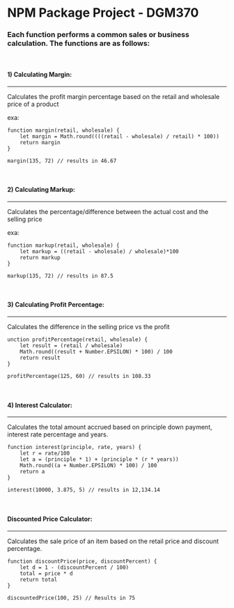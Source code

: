 # NPM Package Project - DGM370

### Each function performs a common sales or business calculation. The functions are as follows:

<br>

#### 1) Calculating Margin:
---

Calculates the profit margin percentage based on the retail and wholesale price of a product

exa:
```
function margin(retail, wholesale) {
    let margin = Math.round((((retail - wholesale) / retail) * 100))
    return margin
}

margin(135, 72) // results in 46.67
```
<br>

#### 2) Calculating Markup:
---
Calculates the percentage/difference between the actual cost and the selling price

exa:

```
function markup(retail, wholesale) {
    let markup = ((retail - wholesale) / wholesale)*100
    return markup
}

markup(135, 72) // results in 87.5
```
<br>

#### 3) Calculating Profit Percentage:
----
Calculates the difference in the selling price vs the profit

```
unction profitPercentage(retail, wholesale) {
    let result = (retail / wholesale)
    Math.round((result + Number.EPSILON) * 100) / 100
    return result
}

profitPercentage(125, 60) // results in 108.33 
```
<br>

#### 4) Interest Calculator:
---
Calculates the total amount accrued based on principle down payment, interest rate percentage and years.

```
function interest(principle, rate, years) {
    let r = rate/100
    let a = (principle * 1) + (principle * (r * years))
    Math.round((a + Number.EPSILON) * 100) / 100
    return a
}

interest(10000, 3.875, 5) // results in 12,134.14

```
<br>

#### Discounted Price Calculator:
---
Calculates the sale price of an item based on the retail price and discount percentage.
```
function discountPrice(price, discountPercent) {
    let d = 1 - (discountPercent / 100)
    total = price * d
    return total
}

discountedPrice(100, 25) // Results in 75
```